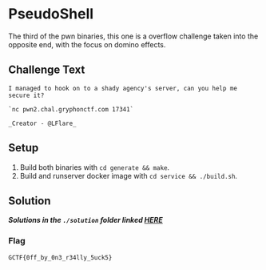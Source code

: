 # PseudoShell
The third of the pwn binaries, this one is a overflow challenge taken into the opposite end, with the focus on domino effects.

## Challenge Text
```
I managed to hook on to a shady agency's server, can you help me secure it?

`nc pwn2.chal.gryphonctf.com 17341`

_Creator - @LFlare_
```

## Setup
1. Build both binaries with `cd generate && make`.
2. Build and runserver docker image with `cd service && ./build.sh`.

## Solution
**_Solutions in the `./solution` folder linked [HERE](./solution)_**

### Flag
`GCTF{0ff_by_0n3_r34lly_5uck5}`


